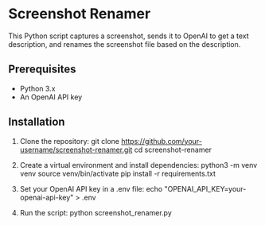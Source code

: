 # Screenshot Renamer

This Python script captures a screenshot, sends it to OpenAI to get a text description, and renames the screenshot file based on the description.

## Prerequisites

- Python 3.x
- An OpenAI API key

## Installation

1. Clone the repository:
   git clone https://github.com/your-username/screenshot-renamer.git
   cd screenshot-renamer

2. Create a virtual environment and install dependencies:
   python3 -m venv venv
   source venv/bin/activate
   pip install -r requirements.txt

3. Set your OpenAI API key in a .env file:
   echo "OPENAI_API_KEY=your-openai-api-key" > .env

4. Run the script:
   python screenshot_renamer.py

